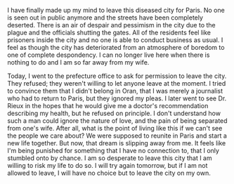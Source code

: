 I have finally made up my mind to leave this diseased city for Paris. No one is seen out in public anymore and the streets have been completely deserted. There is an air of despair and pessimism in the city due to the plague and the officials shutting the gates. All of the residents feel like prisoners inside the city and no one is able to conduct business as usual. I feel as though the city has deteriorated from an atmosphere of boredom to one of complete despondency. I can no longer live here when there is nothing to do and I am so far away from my wife. 

Today, I went to the prefecture office to ask for permission to leave the city. They refused; they weren't willing to let anyone leave at the moment. I tried to convince them that I didn't belong in Oran, that I was merely a journalist who had to return to Paris, but they ignored my pleas. I later went to see Dr. Rieux in the hopes that he would give me a doctor's recommendation describing my health, but he refused on principle. I don't understand how such a man could ignore the nature of love, and the pain of being separated from one's wife. After all, what is the point of living like this if we can't see the people we care about? We were supposed to reunite in Paris and start a new life together. But now, that dream is slipping away from me. It feels like I'm being punished for something that I have no connection to, that I only stumbled onto by chance. I am so desperate to leave this city that I am willing to risk my life to do so. I will try again tomorrow, but if I am not allowed to leave, I will have no choice but to leave the city on my own.